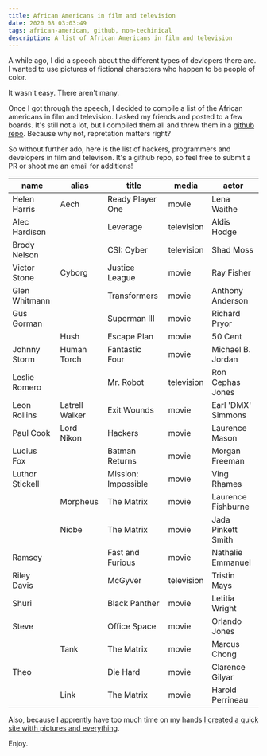 ```yaml
---
title: African Americans in film and television
date: 2020 08 03:03:49
tags: african-american, github, non-techinical
description: A list of African Americans in film and television
---
```


A while ago, I did a speech about the different types of devlopers there are. I wanted to use pictures of fictional characters who happen to be people of color.

It wasn't easy. There aren't many.

Once I got through the speech, I decided to compile a list of the African americans in film and television. I asked my friends and posted to a few boards. It's still not a lot, but I compiled them all and threw them in a [github repo](https://github.com/tobiaswright/black-programmers-in-film-and-television). Because why not, repretation matters right?

So without further ado, here is the list of hackers, programmers and developers in film and televison. It's a github repo, so feel free to submit a PR or shoot me an email for additions!

| name            | alias          | title               | media      | actor              | 
|-----------------|----------------|---------------------|------------|--------------------|
| Helen Harris    | Aech           | Ready Player One    | movie      | Lena Waithe        | 
| Alec Hardison   |                | Leverage            | television | Aldis Hodge        | 
| Brody Nelson    |                | CSI: Cyber          | television | Shad Moss          | 
| Victor Stone    | Cyborg         | Justice League      | movie      | Ray Fisher         | 
| Glen Whitmann   |                | Transformers        | movie      | Anthony Anderson   | 
| Gus Gorman      |                | Superman III        | movie      | Richard Pryor      | 
|                 | Hush           | Escape Plan         | movie      | 50 Cent            | 
| Johnny Storm    | Human Torch    | Fantastic Four      | movie      | Michael B. Jordan  | 
| Leslie Romero   |                | Mr. Robot           | television | Ron Cephas Jones   | 
| Leon Rollins    | Latrell Walker | Exit Wounds         | movie      | Earl 'DMX' Simmons | 
| Paul Cook       | Lord Nikon     | Hackers             | movie      | Laurence Mason     | 
| Lucius Fox      |                | Batman Returns      | movie      | Morgan Freeman     | 
| Luthor Stickell |                | Mission: Impossible | movie      | Ving Rhames        | 
|                 | Morpheus       | The Matrix          | movie      | Laurence Fishburne | 
|                 | Niobe          | The Matrix          | movie      | Jada Pinkett Smith | 
| Ramsey          |                | Fast and Furious    | movie      | Nathalie Emmanuel  | 
| Riley Davis     |                | McGyver             | television | Tristin Mays       | 
| Shuri           |                | Black Panther       | movie      | Letitia Wright     | 
| Steve           |                | Office Space        | movie      | Orlando Jones      | 
|                 | Tank           | The Matrix          | movie      | Marcus Chong       | 
| Theo            |                | Die Hard            | movie      | Clarence Gilyar    | 
|                 | Link           | The Matrix          | movie      | Harold Perrineau   | 

Also, because I apprently have too much time on my hands [I created a quick site witth pictures and everything](http://aahackers.azurewebsites.net/).

Enjoy.